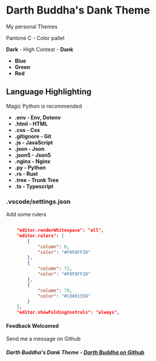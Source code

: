 # **Darth Buddha's Dank Theme**

My personal Themes

Pantone C - Color pallet

**Dark** - High Contest - **Dank**

- **Blue**
- **Green**
- **Red**

## **Language Highlighting**

Magic Python is recommended

- **.env - Env, Dotenv**
- **.html - HTML**
- **.css - Css**
- **.gitignore - Git**
- **.js - JavaScript**
- **.json - Json**
- **.json5 - Json5**
- **.nginx - Nginx**
- **.py - Python**
- **.rs - Rust**
- **.tree - Trunk Tree**
- **.ts - Typescript**

### **.vscode/settings.json**

Add some rulers

```json

    "editor.renderWhitespace": "all",
    "editor.rulers": [
        {
            "column": 0,
            "color": "#F0F8FF20"
        },
        {
            "column": 72,
            "color": "#F0F8FF20"
        },
        {
            "column": 79,
            "color": "#C8081550"
        }
    ],
    "editor.showFoldingControls": "always",

```

#### **Feedback Welcomed**

Send me a message on Github

##### **Darth Buddha's Dank Theme** - [Darth Buddha on Github](https://github.com/DarthBuddha)
